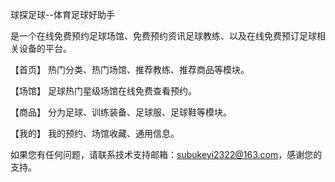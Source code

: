 球探足球--体育足球好助手

是一个在线免费预约足球场馆、免费预约资讯足球教练、以及在线免费预订足球相关设备的平台。

【首页】 热门分类、热门场馆、推荐教练、推荐商品等模块。

【场馆】 足球热门星级场馆在线免费查看预约。

【商品】 分为足球、训练装备、足球服、足球鞋等模块。

【我的】 我的预约、场馆收藏、通用信息。

如果您有任何问题，请联系技术支持邮箱：subukeyi2322@163.com，感谢您的支持。
